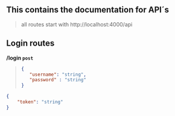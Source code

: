 ## This contains the documentation for API´s

> all routes start with http://localhost:4000/api

## Login routes 
**/login `post`**

>```JSON
>{
>    "username": "string",
>    "password" : "string"
>}
>```


```JSON
{
    "token": "string"
}
```